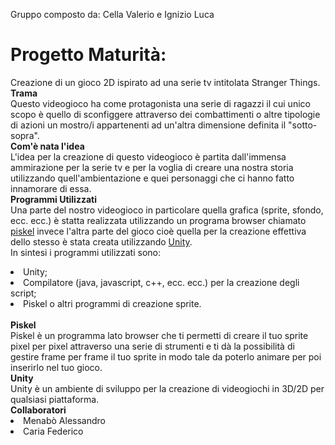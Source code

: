   Gruppo composto da: Cella Valerio e Ignizio Luca 
# Progetto Maturità:
  Creazione di un gioco 2D ispirato ad una serie tv intitolata Stranger Things. <br>
  <b> Trama </b> <br>
  Questo videogioco ha come protagonista una serie di ragazzi il cui unico scopo è quello di sconfiggere attraverso dei combattimenti o       altre tipologie di azioni un mostro/i appartenenti ad un'altra dimensione definita il "sotto-sopra". <br>
  <b> Com'è nata l'idea </b> <br>
  L'idea per la creazione di questo videogioco è partita dall'immensa ammirazione per la serie tv e per la voglia di creare una nostra       storia utilizzando quell'ambientazione e quei personaggi che ci hanno fatto innamorare di essa. <br> 
  <b> Programmi Utilizzati </b> <br>
  Una parte del nostro videogioco in particolare quella grafica (sprite, sfondo, ecc. ecc.) è statta realizzata utilizzando un programa       browser chiamato <a href=http://www.piskelapp.com>piskel</a> invece l'altra parte del gioco cioè quella per la creazione effettiva dello   stesso è stata creata utilizzando <a href=https://unity3d.com>Unity</a>. <br>
  In sintesi i programmi utilizzati sono:
  <li> Unity; </li>
  <li> Compilatore (java, javascript, c++, ecc. ecc.) per la creazione degli script; </li>
  <li> Piskel o altri programmi di creazione sprite. </li> <br>
  <b> Piskel </b> <br> 
  Piskel è un programma lato browser che ti permetti di creare il tuo sprite pixel per pixel attraverso una serie di strumenti e ti dà la     possibilità di gestire frame per frame il tuo sprite in modo tale da poterlo animare per poi inserirlo nel tuo gioco. <br>
  <b> Unity </b> <br>
  Unity è un ambiente di sviluppo per la creazione di videogiochi in 3D/2D per qualsiasi piattaforma. <br>
  <b> Collaboratori </b> <br>
  <li> Menabò Alessandro </li> 
  <li> Caria Federico </li> <br>

 
